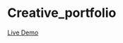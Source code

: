 # Creative_portfolio
<div class="center">
<a href="https://rajshree-nagane.github.io/Creative_portfolio/">Live Demo</a>
</div>
